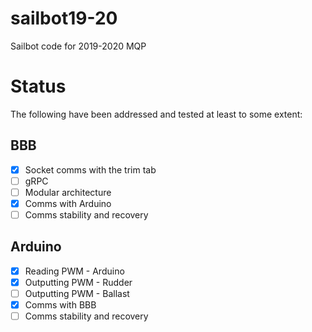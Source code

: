 # sailbot19-20
Sailbot code for 2019-2020 MQP

# Status
The following have been addressed and tested at least to some extent:
## BBB
- [X] Socket comms with the trim tab
- [ ] gRPC
- [ ] Modular architecture
- [X] Comms with Arduino
- [ ] Comms stability and recovery
## Arduino
- [X] Reading PWM - Arduino
- [X] Outputting PWM - Rudder
- [ ] Outputting PWM - Ballast
- [X] Comms with BBB
- [ ] Comms stability and recovery
